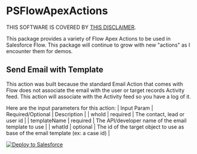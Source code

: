 # PSFlowApexActions
THIS SOFTWARE IS COVERED BY [THIS DISCLAIMER](https://raw.githubusercontent.com/thedges/Disclaimer/master/disclaimer.txt).

This package provides a variety of Flow Apex Actions to be used in Salesforce Flow. This package will continue to grow with new "actions" as I encounter them for demos.

## Send Email with Template

This action was built because the standard Email Action that comes with Flow does not associate the email with the user or target records Activity feed. This action will associate with the Activity feed so you have a log of it.

Here are the input parameters for this action:
| Input Param | Required/Optional | Description |
| whoId | required | The contact, lead or user id |
| templateName | required | The API/developer name of the email template to use |
| whatId | optional | The id of the target object to use as base of the email template (ex: a case id) |

<a href="https://githubsfdeploy.herokuapp.com">
  <img alt="Deploy to Salesforce"
       src="https://raw.githubusercontent.com/afawcett/githubsfdeploy/master/deploy.png">
</a>
